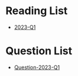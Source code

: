 
# Reading List 

- [2023-Q1](https://github.com/yuanxj1024/blog/blob/master/2023/Read-2023-Q1.md)


# Question List
- [Question-2023-Q1](https://github.com/yuanxj1024/blog/blob/master/2023/Question-2023-Q1.md)

